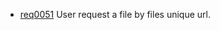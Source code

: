  * [req0051](https://github.com/DomainDrivenArchitecture/ddaRequirement/blob/master/en/requirements/req0051.md) User request a file by files unique url.